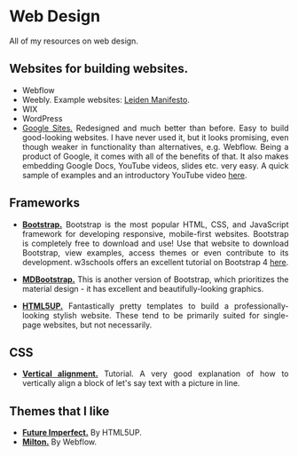 # Web Design

<div align="justify">

All of my resources on web design.

## Websites for building websites.

* Webflow
* Weebly. Example websites: [Leiden Manifesto](http://www.leidenmanifesto.org/).
* WIX
* WordPress
* [Google Sites.](https://sites.google.com/) Redesigned and much better than before. Easy to build good-looking websites. I have never used it, but it looks promising, even though weaker in functionality than alternatives, e.g. Webflow. Being a product of Google, it comes with all of the benefits of that. It also makes embedding Google Docs, YouTube videos, slides etc. very easy. A quick sample of examples and an introductory YouTube video [here](https://sites.google.com/sylvaniaschools.org/newsitessample).

## Frameworks

* **[Bootstrap.](https://getbootstrap.com/)** Bootstrap is the most popular HTML, CSS, and JavaScript framework for developing responsive, mobile-first websites. Bootstrap is completely free to download and use! Use that website to download Bootstrap, view examples, access themes or even contribute to its development. w3schools offers an excellent tutorial on Bootstrap 4 [here](https://www.w3schools.com/bootstrap4/default.asp).

* **[MDBootstrap.](https://mdbootstrap.com/)** This is another version of Bootstrap, which prioritizes the material design - it has excellent and beautifully-looking graphics.

* **[HTML5UP.](https://html5up.net/)** Fantastically pretty templates to build a professionally-looking stylish website. These tend to be primarily suited for single-page websites, but not necessarily.

## CSS

* **[Vertical alignment.](https://www.sitepoint.com/atoz-css-screencast-vertical/)** Tutorial. A very good explanation of how to vertically align a block of let's say text with a picture in line.

## Themes that I like

* **[Future Imperfect.](https://html5up.net/future-imperfect)** By HTML5UP.
* **[Milton.](http://milton-template.webflow.io/)** By Webflow.


</div>
